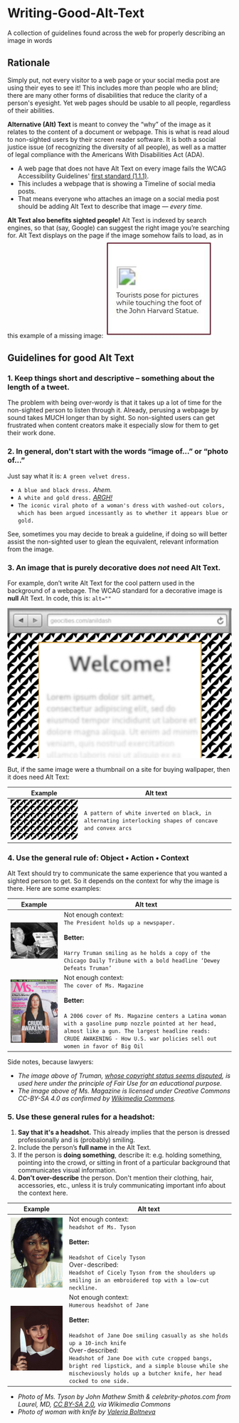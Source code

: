 # Writing-Good-Alt-Text
A collection of guidelines found across the web for properly describing an image in words

## Rationale
Simply put, not every visitor to a web page or your social media post are using their eyes to see it! This includes more than people who are blind; there are many other forms of disabilities that reduce the clarity of a person's eyesight. Yet web pages should be usable to all people, regardless of their abilities.

**Alternative (Alt) Text** is meant to convey the “why” of the image as it relates to the content of a document or webpage. This is what is read aloud to non-sighted users by their screen reader software. It is both a social justice issue (of recognizing the diversity of all people), as well as a matter of legal compliance with the Americans With Disabilities Act (ADA).
- A web page that does not have Alt Text on every image fails the WCAG Accessibility Guidelines' [first standard (1.1.1)](https://www.boia.org/wcag2/cp/1.1.1).
- This includes a webpage that is showing a Timeline of social media posts.
- That means everyone who attaches an image on a social media post should be adding Alt Text to describe that image — *every time.*

**Alt Text also benefits sighted people!** Alt Text is indexed by search engines, so that (say, Google) can suggest the right image you’re searching for. Alt Text displays on the page if the image somehow fails to load, as in this example of a missing image:
![screenshot demonstrates how a missing image renders on a webpage. An small icon of a broken image with some text below it which reads: Tourists pose for pictures while touching the foot of the John Harvard Statute.](examples/image_not_found.jpg)


## Guidelines for good Alt Text

### 1. Keep things short and descriptive – something about the length of a tweet.
The problem with being over-wordy is that it takes up a lot of time for the non-sighted person to listen through it. Already, perusing a webpage by sound takes MUCH longer than by sight. So non-sighted users can get frustrated when content creators make it especially slow for them to get their work done.


### 2. In general, don't start with the words “image of…” or “photo of…”
Just say what it is:  `A green velvet dress.`
- `A blue and black dress.`
*Ahem.* 
- `A white and gold dress.`
*[ARGH!](https://en.wikipedia.org/wiki/The_dress)*
- `The iconic viral photo of a woman's dress with washed-out colors, which has been argued incessantly as to whether it appears blue or gold.`

See, sometimes you may decide to break a guideline, if doing so will better assist the non-sighted user to glean the equivalent, relevant information from the image.


### 3. An image that is purely decorative does *not* need Alt Text.
For example, don’t write Alt Text for the cool pattern used in the background of a webpage. The WCAG standard for a decorative image is **null** Alt Text. In code, this is:  `alt=""`

![mockup of a generic website in a browser. The words are blurred out as sample text.](examples/geom-pattern-as-bg.jpg)


But, if the same image were a thumbnail on a site for buying wallpaper, then it does need Alt Text:

| Example | Alt text |
| ----- | ----- |
| ![A pattern of white inverted on black, in alternating interlocking shapes of concave and convex arcs](examples/geom-pattern-1.jpg) | `A pattern of white inverted on black, in alternating interlocking shapes of concave and convex arcs` |



### 4. Use the general rule of: Object • Action • Context
Alt Text should try to communicate the same experience that you wanted a sighted person to get. So it depends on the context for why the image is there. Here are some examples:

| Example | Alt text |
| ----- | ----- |
| ![Harry Truman smiling as he holds a copy of the Chicago Daily Tribune](examples/truman.jpg) | Not enough context: <br>`The President holds up a newspaper.` <br><br>**Better:**<br><br>`Harry Truman smiling as he holds a copy of the Chicago Daily Tribune with a bold headline ‘Dewey Defeats Truman’` |
| ![A 2006 cover of Ms. Magazine centers a Latina woman with a gasoline pump nozzle pointed at her head, almost like a gun](examples/ms_magazine_cover_2006_300px.jpg) | Not enough context: <br>`The cover of Ms. Magazine` <br><br>**Better:**<br><br>`A 2006 cover of Ms. Magazine centers a Latina woman with a gasoline pump nozzle pointed at her head, almost like a gun. The largest headline reads: CRUDE AWAKENING - How U.S. war policies sell out women in favor of Big Oil` |


Side notes, because lawyers:
- *The image above of Truman, [whose copyright status seems disputed](https://commons.wikimedia.org/wiki/File:Dewey_Defeats_Truman.jpg), is used here under the principle of Fair Use for an educational purpose.*
- *The image above of Ms. Magazine is licensed under Creative Commons CC-BY-SA 4.0 as confirmed by [Wikimedia Commons](https://commons.wikimedia.org/wiki/File:Ms._magazine_Cover_-_Summer_2006.jpg).*


### 5. Use these general rules for a headshot:
1. **Say that it's a headshot.** This already implies that the person is dressed professionally and is (probably) smiling.
2. Include the person’s **full name** in the Alt Text.
3. If the person is **doing something**, describe it:  e.g. holding something, pointing into the crowd, or sitting in front of a particular background that communicates visual information.
4. **Don't over-describe** the person. Don't mention their clothing, hair, accessories, etc., unless it is truly communicating important info about the context here.

| Example | Alt text |
| ----- | ----- | 
| ![Headshot of Cicely Tyson](examples/Cicely_Tyson_47327457231_300px.jpg) | Not enough context: <br>`headshot of Ms. Tyson` <br><br>**Better:**<br><br>`Headshot of Cicely Tyson`  <br>Over-described: <br>`Headshot of Cicely Tyson from the shoulders up smiling in an embroidered top with a low-cut neckline.` |
| ![Headshot of an unidentified woman smiling casually as she holds up a 10-inch knife](examples/pexels-valeria-boltneva-14117.jpg) | Not enough context: <br>`Humerous headshot of Jane` <br><br>**Better:**<br><br>`Headshot of Jane Doe smiling casually as she holds up a 10-inch knife`  <br>Over-described: <br>`Headshot of Jane Doe with cute cropped bangs, bright red lipstick, and a simple blouse while she mischeviously holds up a butcher knife, her head cocked to one side.` |

- *Photo of Ms. Tyson by John Mathew Smith & celebrity-photos.com from Laurel, MD, [CC BY-SA 2.0](https://creativecommons.org/licenses/by-sa/2.0), via Wikimedia Commons*
- *Photo of woman with knife by [Valeria Boltneva](https://www.pexels.com/photo/smiling-woman-holding-knife-14117/)*
